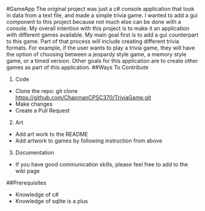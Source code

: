 #GameApp
The original project was just a c# console  application that took in data from a text file, and made a simple trivia game. 
I wanted to add a gui component to this project because not much else can be done with a console. My overall intention with this
project is to make it an application with different games available. My main goal first is to add a gui counterpart to this game. Part of that process will include creating different trivia formats. For example, if the user wants to play a trivia game, they will have the option of choosing between a jeopardy style game, a memory style game, or a timed version. Other goals for this application are to create other games as part of this application.
##Ways To Contribute
1. Code
  * Clone the repo: git clone https://github.com/ChapmanCPSC370/TriviaGame.git
  * Make changes
  * Create a Pull Request
2. Art
  * Add art work to the README
  * Add artwork to games by following instruction from above
3. Documentation
  * If you have good communication skills, please feel free to add to the wiki page
  
##Prerequisites
  * Knowledge of c#
  * Knowledge of sqlite is a plus
